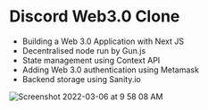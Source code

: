 # Discord Web3.0 Clone

- Building a Web 3.0 Application with Next JS
- Decentralised node run by Gun.js 
- State management using Context API
- Adding Web 3.0 authentication using Metamask
- Backend storage using Sanity.io 

![Screenshot 2022-03-06 at 9 58 08 AM](https://user-images.githubusercontent.com/84952189/156906050-d954b9aa-1732-440b-9458-df0f1547bd2e.png)